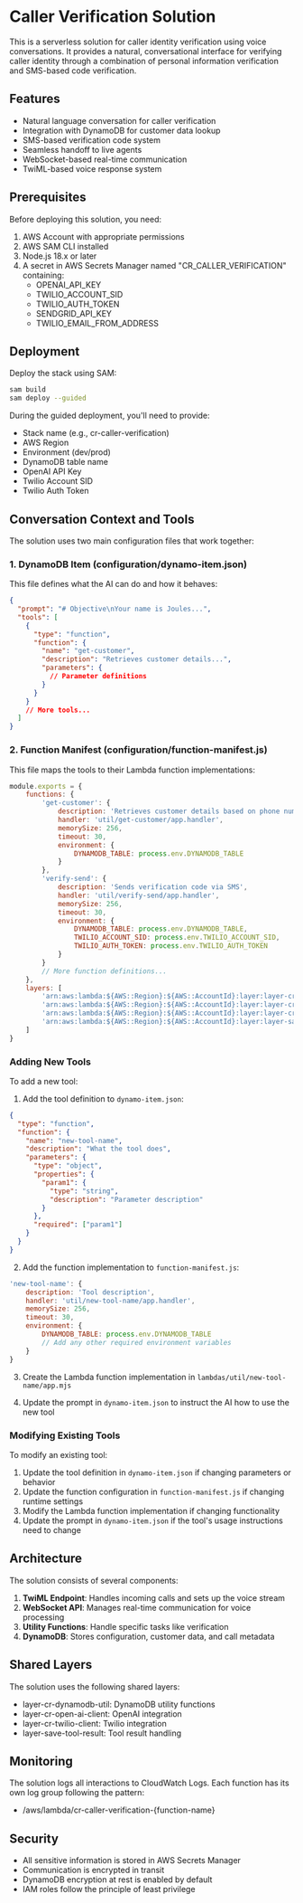 # Caller Verification Solution

This is a serverless solution for caller identity verification using voice conversations. It provides a natural, conversational interface for verifying caller identity through a combination of personal information verification and SMS-based code verification.

## Features

- Natural language conversation for caller verification
- Integration with DynamoDB for customer data lookup
- SMS-based verification code system
- Seamless handoff to live agents
- WebSocket-based real-time communication
- TwiML-based voice response system

## Prerequisites

Before deploying this solution, you need:

1. AWS Account with appropriate permissions
2. AWS SAM CLI installed
3. Node.js 18.x or later
4. A secret in AWS Secrets Manager named "CR_CALLER_VERIFICATION" containing:
   - OPENAI_API_KEY
   - TWILIO_ACCOUNT_SID
   - TWILIO_AUTH_TOKEN
   - SENDGRID_API_KEY
   - TWILIO_EMAIL_FROM_ADDRESS

## Deployment

Deploy the stack using SAM:
```bash
sam build
sam deploy --guided
```

During the guided deployment, you'll need to provide:
- Stack name (e.g., cr-caller-verification)
- AWS Region
- Environment (dev/prod)
- DynamoDB table name
- OpenAI API Key
- Twilio Account SID
- Twilio Auth Token

## Conversation Context and Tools

The solution uses two main configuration files that work together:

### 1. DynamoDB Item (configuration/dynamo-item.json)

This file defines what the AI can do and how it behaves:

```json
{
  "prompt": "# Objective\nYour name is Joules...",
  "tools": [
    {
      "type": "function",
      "function": {
        "name": "get-customer",
        "description": "Retrieves customer details...",
        "parameters": {
          // Parameter definitions
        }
      }
    }
    // More tools...
  ]
}
```

### 2. Function Manifest (configuration/function-manifest.js)

This file maps the tools to their Lambda function implementations:

```javascript
module.exports = {
    functions: {
        'get-customer': {
            description: 'Retrieves customer details based on phone number',
            handler: 'util/get-customer/app.handler',
            memorySize: 256,
            timeout: 30,
            environment: {
                DYNAMODB_TABLE: process.env.DYNAMODB_TABLE
            }
        },
        'verify-send': {
            description: 'Sends verification code via SMS',
            handler: 'util/verify-send/app.handler',
            memorySize: 256,
            timeout: 30,
            environment: {
                DYNAMODB_TABLE: process.env.DYNAMODB_TABLE,
                TWILIO_ACCOUNT_SID: process.env.TWILIO_ACCOUNT_SID,
                TWILIO_AUTH_TOKEN: process.env.TWILIO_AUTH_TOKEN
            }
        }
        // More function definitions...
    },
    layers: [
        'arn:aws:lambda:${AWS::Region}:${AWS::AccountId}:layer:layer-cr-dynamodb-util:latest',
        'arn:aws:lambda:${AWS::Region}:${AWS::AccountId}:layer:layer-cr-open-ai-client:latest',
        'arn:aws:lambda:${AWS::Region}:${AWS::AccountId}:layer:layer-cr-twilio-client:latest',
        'arn:aws:lambda:${AWS::Region}:${AWS::AccountId}:layer:layer-save-tool-result:latest'
    ]
}
```

### Adding New Tools

To add a new tool:

1. Add the tool definition to `dynamo-item.json`:
```json
{
  "type": "function",
  "function": {
    "name": "new-tool-name",
    "description": "What the tool does",
    "parameters": {
      "type": "object",
      "properties": {
        "param1": {
          "type": "string",
          "description": "Parameter description"
        }
      },
      "required": ["param1"]
    }
  }
}
```

2. Add the function implementation to `function-manifest.js`:
```javascript
'new-tool-name': {
    description: 'Tool description',
    handler: 'util/new-tool-name/app.handler',
    memorySize: 256,
    timeout: 30,
    environment: {
        DYNAMODB_TABLE: process.env.DYNAMODB_TABLE
        // Add any other required environment variables
    }
}
```

3. Create the Lambda function implementation in `lambdas/util/new-tool-name/app.mjs`

4. Update the prompt in `dynamo-item.json` to instruct the AI how to use the new tool

### Modifying Existing Tools

To modify an existing tool:

1. Update the tool definition in `dynamo-item.json` if changing parameters or behavior
2. Update the function configuration in `function-manifest.js` if changing runtime settings
3. Modify the Lambda function implementation if changing functionality
4. Update the prompt in `dynamo-item.json` if the tool's usage instructions need to change

## Architecture

The solution consists of several components:

1. **TwiML Endpoint**: Handles incoming calls and sets up the voice stream
2. **WebSocket API**: Manages real-time communication for voice processing
3. **Utility Functions**: Handle specific tasks like verification
4. **DynamoDB**: Stores configuration, customer data, and call metadata

## Shared Layers

The solution uses the following shared layers:
- layer-cr-dynamodb-util: DynamoDB utility functions
- layer-cr-open-ai-client: OpenAI integration
- layer-cr-twilio-client: Twilio integration
- layer-save-tool-result: Tool result handling

## Monitoring

The solution logs all interactions to CloudWatch Logs. Each function has its own log group following the pattern:
- /aws/lambda/cr-caller-verification-{function-name}

## Security

- All sensitive information is stored in AWS Secrets Manager
- Communication is encrypted in transit
- DynamoDB encryption at rest is enabled by default
- IAM roles follow the principle of least privilege
